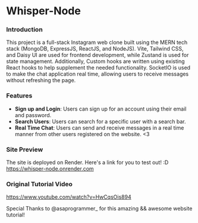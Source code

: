 # Whisper-Node

### Introduction
This project is a full-stack Instagram web clone built using the MERN tech stack (MongoDB, ExpressJS, ReactJS, and NodeJS). Vite, Tailwind CSS, and Daisy UI are used for frontend development, while Zustand is used for state management. Additionally, Custom hooks are written using existing React hooks to help supplement the needed functionality. SocketIO is used to make the chat application real time, allowing users to receive messages without refreshing the page.

### Features
- **Sign up and Login**: Users can sign up for an account using their email and password.
- **Search Users**: Users can search for a specific user with a search bar.
- **Real Time Chat**: Users can send and receive messages in a real time manner from other users registered on the website. <3

### Site Preview
The site is deployed on Render. Here's a link for you to test out! :D
https://whisper-node.onrender.com

### Original Tutorial Video
https://www.youtube.com/watch?v=HwCqsOis894

Special Thanks to @asaprogrammer_ for this amazing && awesome website tutorial!